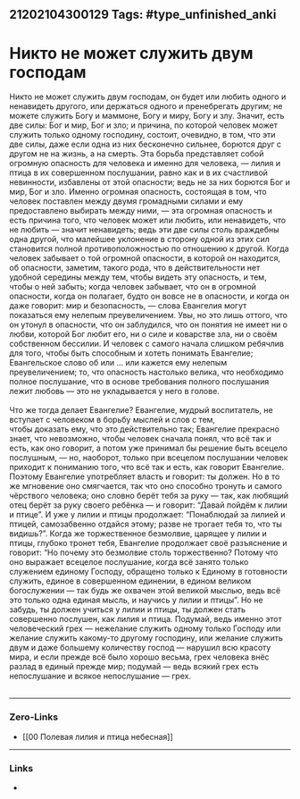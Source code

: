 21202104300129
Tags: #type_unfinished_anki 
---
# Никто не может служить двум господам

Никто не может служить двум господам, он будет или любить одного и ненавидеть другого, или держаться одного и пренебрегать другим; не можете служить Богу и маммоне, Богу и миру, Богу и злу. Значит, есть две силы: Бог и мир, Бог и зло; и причина, по которой человек может служить только одному господину, состоит, очевидно, в том, что эти две силы, даже если одна из них бесконечно сильнее, борются друг с другом не на жизнь, а на смерть. Эта борьба представляет собой огромную опасность для человека и именно для человека, — лилия и птица в их совершенном послушании, равно как и в их счастливой невинности, избавлены от этой опасности; ведь не за них борются Бог и мир, Бог и зло. Именно огромная опасность, состоящая в том, что человек поставлен между двумя громадными силами и ему предоставлено выбирать между ними, — эта огромная опасность и есть причина того, что человек может или любить, или ненавидеть, что не любить — значит ненавидеть; ведь эти две силы столь враждебны одна другой, что малейшее уклонение в сторону одной из этих сил становится полной противоположностью по отношению к другой. Когда человек забывает о той огромной опасности, в которой он находится, об опасности, заметим, такого рода, что в действительности нет удобной середины между тем, чтобы видеть эту опасность, и тем, чтобы о ней забыть; когда человек забывает, что он в огромной опасности, когда он полагает, будто он вовсе не в опасности, и когда он даже говорит: мир и безопасность, — слова Евангелия могут показаться ему нелепым преувеличением. Увы, но это лишь оттого, что он утонул в опасности, что он заблудился, что он понятия не имеет ни о любви, которой Бог любит его, ни о силе и коварстве зла, ни о своём собственном бессилии. И человек с самого начала слишком ребячлив для того, чтобы быть способным и хотеть понимать Евангелие; Евангельское слово об или … или кажется ему нелепым преувеличением; то, что опасность настолько велика, что необходимо полное послушание, что в основе требования полного послушания лежит любовь — это не укладывается у него в голове.<br><br>Что же тогда делает Евангелие? Евангелие, мудрый воспитатель, не вступает с человеком в борьбу мыслей и слов с тем, чтобы доказать ему, что это действительно так; Евангелие прекрасно знает, что невозможно, чтобы человек сначала понял, что всё так и есть, как оно говорит, а потом уже принимал бы решение быть всецело послушным, — но, наоборот, только при всецелом послушании человек приходит к пониманию того, что всё так и есть, как говорит Евангелие. Поэтому Евангелие употребляет власть и говорит: ты должен. Но в то же мгновение оно смягчается, так что оно способно тронуть и самого чёрствого человека; оно словно берёт тебя за руку — так, как любящий отец берёт за руку своего ребёнка — и говорит: “Давай пойдём к лилии и птице”. И уже у лилии и птицы продолжает: “Понаб­лю­дай за лилией и птицей, самозабвенно отдайся этому; разве не трогает тебя то, что ты видишь?”. Когда же торжественное безмолвие, царящее у лилии и птицы, глубоко тронет тебя, Евангелие продолжает своё разъяснение и говорит: “Но почему это безмолвие столь торжественно? Потому что оно выражает всецелое послушание, когда всё занято только служением единому Господу, обращено только к Единому в готовности служить, единое в совершенном единении, в едином великом богослужении — так будь же охвачен этой великой мыслью, ведь всё это только одна единая мысль, и научись у лилии и птицы”. Но не забудь, ты должен учиться у лилии и птицы, ты должен стать совершенно послушен, как лилия и птица. Подумай, ведь именно этот человеческий грех — нежелание служить одному только Господу или желание служить какому-то другому господину, или желание служить двум и даже большему количеству господ — нарушил всю красоту мира, и если прежде всё было хорошо весьма, грех человека внёс разлад в единый прежде мир; подумай — ведь всякий грех есть непослушание и всякое непослушание — грех.<br><br>

---
### Zero-Links
- [[00 Полевая лилия и птица небесная]]
---
### Links
-